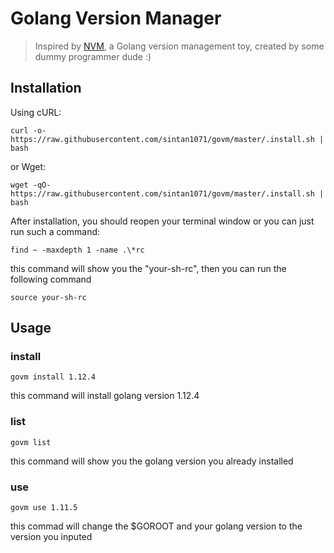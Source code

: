 # Golang Version Manager

> Inspired by [NVM](https://github.com/creationix/nvm), a Golang version management toy, created by some dummy programmer dude :)

## Installation 

Using cURL:

```ssh
curl -o- https://raw.githubusercontent.com/sintan1071/govm/master/.install.sh | bash
```

or Wget:

```ssh
wget -qO- https://raw.githubusercontent.com/sintan1071/govm/master/.install.sh | bash
```

After installation, you should reopen your terminal window or you can just run such a command:

```ssh
find ~ -maxdepth 1 -name .\*rc   
```

this command will show you the "your-sh-rc", then you can run the following command

```ssh
source your-sh-rc
```

## Usage

### install

```ssh
govm install 1.12.4
```

this command will install golang version 1.12.4

### list

```ssh
govm list
```

this command will show you the golang version you already installed

### use

```ssh
govm use 1.11.5
```

this commad will change the $GOROOT and your golang version to the version you inputed